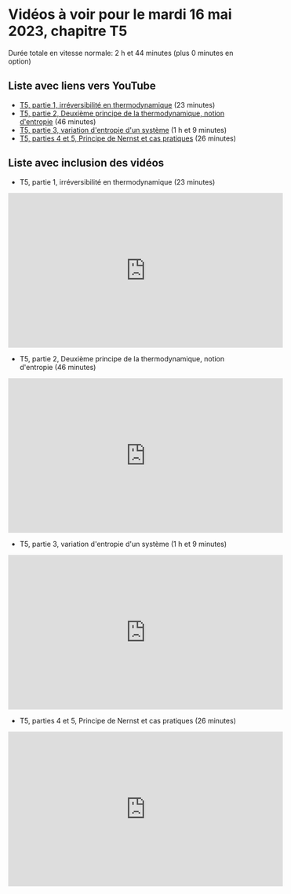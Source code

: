 
# Vidéos à voir pour le mardi 16 mai 2023, chapitre T5

Durée totale en vitesse normale: 2 h et 44 minutes (plus 0 minutes en option)

## Liste avec liens vers YouTube

*  [T5, partie 1, irréversibilité en thermodynamique](https://youtu.be/QqTzU3xEfVM) (23 minutes)
*  [T5, partie 2, Deuxième principe de la thermodynamique, notion d'entropie](https://youtu.be/arcL-gOY01E) (46 minutes)
*  [T5, partie 3, variation d'entropie d'un système](https://youtu.be/fPI8megGcmg) (1 h et 9 minutes)
*  [T5, parties 4 et 5, Principe de Nernst et cas pratiques](https://youtu.be/YUmmIs9nUNo) (26 minutes)

## Liste avec inclusion des vidéos

*  T5, partie 1, irréversibilité en thermodynamique (23 minutes)

 <div style="text-align:center">
<iframe width="560" height="315" src="https://www.youtube.com/embed/QqTzU3xEfVM" title="YouTube video player" frameborder="0" allow="accelerometer; autoplay; clipboard-write; encrypted-media; gyroscope; picture-in-picture" allowfullscreen></iframe>
</div>
 

*  T5, partie 2, Deuxième principe de la thermodynamique, notion d'entropie (46 minutes)

 <div style="text-align:center">
<iframe width="560" height="315" src="https://www.youtube.com/embed/arcL-gOY01E" title="YouTube video player" frameborder="0" allow="accelerometer; autoplay; clipboard-write; encrypted-media; gyroscope; picture-in-picture" allowfullscreen></iframe>
</div>
 

*  T5, partie 3, variation d'entropie d'un système (1 h et 9 minutes)

 <div style="text-align:center">
<iframe width="560" height="315" src="https://www.youtube.com/embed/fPI8megGcmg" title="YouTube video player" frameborder="0" allow="accelerometer; autoplay; clipboard-write; encrypted-media; gyroscope; picture-in-picture" allowfullscreen></iframe>
</div>
 

*  T5, parties 4 et 5, Principe de Nernst et cas pratiques (26 minutes)

 <div style="text-align:center">
<iframe width="560" height="315" src="https://www.youtube.com/embed/YUmmIs9nUNo" title="YouTube video player" frameborder="0" allow="accelerometer; autoplay; clipboard-write; encrypted-media; gyroscope; picture-in-picture" allowfullscreen></iframe>
</div>
 

